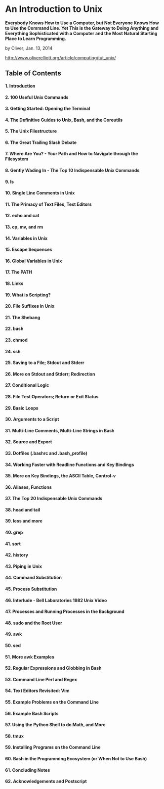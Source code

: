 # An Introduction to Unix

**Everybody Knows How to Use a Computer, but Not Everyone Knows How to Use the Command Line. Yet This is the Gateway to Doing Anything and Everything Sophisticated with a Computer and the Most Natural Starting Place to Learn Programming.**

by Oliver; Jan. 13, 2014

http://www.oliverelliott.org/article/computing/tut_unix/

## Table of Contents
#### 1. Introduction
#### 2. 100 Useful Unix Commands
#### 3. Getting Started: Opening the Terminal
#### 4. The Definitive Guides to Unix, Bash, and the Coreutils
#### 5. The Unix Filestructure
#### 6. The Great Trailing Slash Debate
#### 7. Where Are You? - Your Path and How to Navigate through the Filesystem
#### 8. Gently Wading In - The Top 10 Indispensable Unix Commands
#### 9. ls
#### 10. Single Line Comments in Unix
#### 11. The Primacy of Text Files, Text Editors
#### 12. echo and cat
#### 13. cp, mv, and rm
#### 14. Variables in Unix
#### 15. Escape Sequences
#### 16. Global Variables in Unix
#### 17. The PATH
#### 18. Links
#### 19. What is Scripting?
#### 20. File Suffixes in Unix
#### 21. The Shebang
#### 22. bash
#### 23. chmod
#### 24. ssh
#### 25. Saving to a File; Stdout and Stderr
#### 26. More on Stdout and Stderr; Redirection
#### 27. Conditional Logic
#### 28. File Test Operators; Return or Exit Status
#### 29. Basic Loops
#### 30. Arguments to a Script
#### 31. Multi-Line Comments, Multi-Line Strings in Bash
#### 32. Source and Export
#### 33. Dotfiles (.bashrc and .bash_profile)
#### 34. Working Faster with Readline Functions and Key Bindings
#### 35. More on Key Bindings, the ASCII Table, Control-v
#### 36. Aliases, Functions
#### 37. The Top 20 Indispensable Unix Commands
#### 38. head and tail
#### 39. less and more
#### 40. grep
#### 41. sort
#### 42. history
#### 43. Piping in Unix
#### 44. Command Substitution
#### 45. Process Substitution
#### 46. Interlude - Bell Laboratories 1982 Unix Video
#### 47. Processes and Running Processes in the Background
#### 48. sudo and the Root User
#### 49. awk
#### 50. sed
#### 51. More awk Examples
#### 52. Regular Expressions and Globbing in Bash
#### 53. Command Line Perl and Regex
#### 54. Text Editors Revisited: Vim
#### 55. Example Problems on the Command Line
#### 56. Example Bash Scripts
#### 57. Using the Python Shell to do Math, and More
#### 58. tmux
#### 59. Installing Programs on the Command Line
#### 60. Bash in the Programming Ecosystem (or When Not to Use Bash)
#### 61. Concluding Notes
#### 62. Acknowledgements and Postscript
